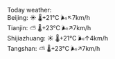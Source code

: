Today weather:  
Beijing: ☀️ 🌡️+21°C 🌬️↖7km/h  
Tianjin: ⛅️  🌡️+23°C 🌬️↗7km/h  
Shijiazhuang: ☀️ 🌡️+21°C 🌬️↑4km/h  
Tangshan: ⛅️  🌡️+23°C 🌬️↗7km/h  
